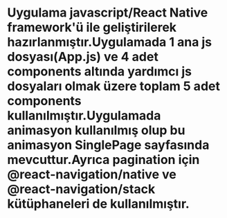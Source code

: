 # Uygulama  javascript/React Native framework'ü  ile geliştirilerek hazırlanmıştır.Uygulamada 1 ana js dosyası(App.js) ve 4 adet components altında yardımcı js dosyaları olmak üzere toplam 5 adet components kullanılmıştır.Uygulamada animasyon kullanılmış olup bu animasyon SinglePage sayfasında mevcuttur.Ayrıca pagination için @react-navigation/native ve @react-navigation/stack kütüphaneleri de kullanılmıştır.
